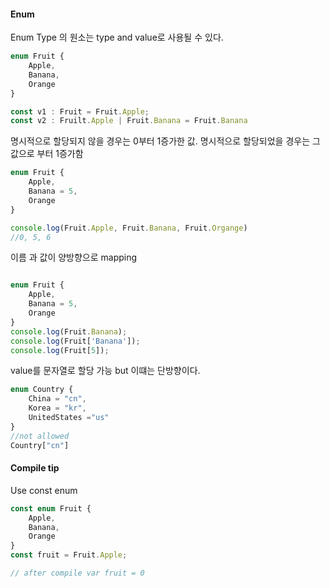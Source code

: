 #### Enum


Enum Type 의 원소는 type and value로 사용될 수 있다.


```ts
enum Fruit {
    Apple,
    Banana,
    Orange
}

const v1 : Fruit = Fruit.Apple;
const v2 : Fruilt.Apple | Fruit.Banana = Fruit.Banana
```

명시적으로 할당되지 않을 경우는 0부터 1증가한 값. 명시적으로 할당되었을 경우는 그 값으로 부터 1증가함

```ts
enum Fruit {
    Apple,
    Banana = 5,
    Orange
}

console.log(Fruit.Apple, Fruit.Banana, Fruit.Organge)
//0, 5, 6
```

이름 과 값이 양방향으로 mapping 

```ts

enum Fruit {
    Apple,
    Banana = 5,
    Orange
}
console.log(Fruit.Banana);
console.log(Fruit['Banana']);
console.log(Fruit[5]);

```

value를 문자열로 할당 가능 but 이떄는 단방향이다.

```ts
enum Country { 
    China = "cn",
    Korea = "kr",
    UnitedStates ="us"
}
//not allowed
Country["cn"] 
```


#### Compile tip

Use const enum

```ts
const enum Fruit {
    Apple,
    Banana,
    Orange
}
const fruit = Fruit.Apple;

// after compile var fruit = 0
```